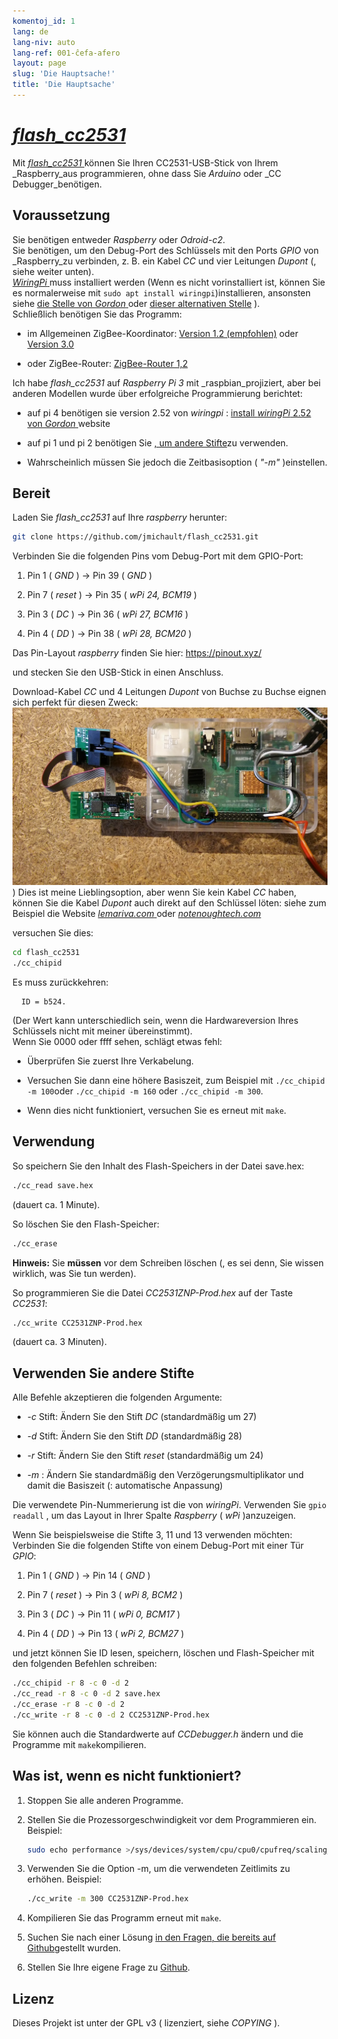 ```yaml
---
komentoj_id: 1
lang: de
lang-niv: auto
lang-ref: 001-ĉefa-afero
layout: page
slug: 'Die Hauptsache!'
title: 'Die Hauptsache'
---
```


# [ _flash\_cc2531_ ](https://github.com/jmichault/flash_cc2531)
Mit [ _flash\_cc2531_ ](https://github.com/jmichault/flash_cc2531) können Sie Ihren CC2531-USB-Stick von Ihrem _Raspberry_aus programmieren, ohne dass Sie _Arduino_ oder _CC Debugger_benötigen.

## Voraussetzung
Sie benötigen entweder _Raspberry_ oder _Odroid-c2_.  
Sie benötigen, um den Debug-Port des Schlüssels mit den Ports _GPIO_ von _Raspberry_zu verbinden, z. B. ein Kabel _CC_ und vier Leitungen _Dupont_ (, siehe weiter unten).   
[ _WiringPi_ ](http://wiringpi.com/) muss installiert werden \(Wenn es nicht vorinstalliert ist, können Sie es normalerweise mit `sudo apt install wiringpi`)installieren, ansonsten siehe [die Stelle von _Gordon_ ](http://wiringpi.com/) oder [dieser alternativen Stelle](https://github.com/WiringPi/WiringPi) \).  
Schließlich benötigen Sie das Programm:

* im Allgemeinen ZigBee-Koordinator: [ Version 1.2 (empfohlen)](https://github.com/Koenkk/Z-Stack-firmware/raw/master/coordinator/Z-Stack_Home_1.2/bin/default/) oder [Version 3.0](https://github.com/Koenkk/Z-Stack-firmware/tree/master/coordinator/Z-Stack_3.0.x/bin)


* oder ZigBee-Router: [ZigBee-Router 1,2](https://github.com/Koenkk/Z-Stack-firmware/tree/master/router/CC2531/bin)



Ich habe _flash\_cc2531_ auf _Raspberry Pi 3_ mit _raspbian_projiziert, aber bei anderen Modellen wurde über erfolgreiche Programmierung berichtet:

 * auf pi 4 benötigen sie version 2.52 von _wiringpi_ :  [install _wiringPi_ 2.52 von _Gordon_ ](http://wiringpi.com/wiringpi-updated-to-2-52-for-the-raspberry-pi-4b/)website


 * auf pi 1 und pi 2 benötigen Sie [, um andere Stifte](#uzi_aliajn_pinglojn)zu verwenden.


 * Wahrscheinlich müssen Sie jedoch die Zeitbasisoption ( _"-m"_ )einstellen.



## Bereit

Laden Sie _flash\_cc2531_ auf Ihre _raspberry_ herunter:
```bash
git clone https://github.com/jmichault/flash_cc2531.git
```

Verbinden Sie die folgenden Pins vom Debug-Port mit dem GPIO-Port:

 1. Pin 1 ( _GND_ ) -> Pin 39 ( _GND_ )


 2. Pin 7 ( _reset_ ) -> Pin 35 ( _wPi 24, BCM19_ )


 3. Pin 3 ( _DC_ ) -> Pin 36 ( _wPi 27, BCM16_ )


 4. Pin 4 ( _DD_ ) -> Pin 38 ( _wPi 28, BCM20_ )



Das Pin-Layout _raspberry_ finden Sie hier: <https://pinout.xyz/>

und stecken Sie den USB-Stick in einen Anschluss.

Download-Kabel _CC_ und 4 Leitungen _Dupont_ von Buchse zu Buchse eignen sich perfekt für diesen Zweck:
![Foto des Schlüssels und des _raspberry_ ](https://github.com/jmichault/files/raw/master/Raspberry-CC2531.jpg))
Dies ist meine Lieblingsoption, aber wenn Sie kein Kabel _CC_ haben, können Sie die Kabel _Dupont_ auch direkt auf den Schlüssel löten: siehe zum Beispiel die Website [ _lemariva.com_ ](https://lemariva.com/blog/2019/08/zigbee-flashing-cc2531-using-raspberry-pi-without-cc-debugger) oder [ _notenoughtech.com_ ](https://notenoughtech.com/home-automation/flashing-cc2531-without-cc-debugger )


versuchen Sie dies:
```bash
cd flash_cc2531
./cc_chipid
```
Es muss zurückkehren:
```
  ID = b524.
```
(Der Wert kann unterschiedlich sein, wenn die Hardwareversion Ihres Schlüssels nicht mit meiner übereinstimmt).  
Wenn Sie 0000 oder ffff sehen, schlägt etwas fehl:

 * Überprüfen Sie zuerst Ihre Verkabelung.


 * Versuchen Sie dann eine höhere Basiszeit, zum Beispiel mit `./cc_chipid -m 100`oder `./cc_chipid -m 160` oder `./cc_chipid -m 300`.


 * Wenn dies nicht funktioniert, versuchen Sie es erneut mit `make`.



## Verwendung
So speichern Sie den Inhalt des Flash-Speichers in der Datei save.hex:
```bash
./cc_read save.hex
```
(dauert ca. 1 Minute).

So löschen Sie den Flash-Speicher:
```bash
./cc_erase
```
**Hinweis:** Sie **müssen** vor dem Schreiben löschen (, es sei denn, Sie wissen wirklich, was Sie tun werden).

So programmieren Sie die Datei _CC2531ZNP-Prod.hex_ auf der Taste _CC2531_:
```bash
./cc_write CC2531ZNP-Prod.hex
```
(dauert ca. 3 Minuten).

<a id="uzi_aliajn_pinglojn"></a>

## Verwenden Sie andere Stifte

Alle Befehle akzeptieren die folgenden Argumente:

 * _-c_ Stift: Ändern Sie den Stift _DC_ (standardmäßig um 27)


 * _-d_ Stift: Ändern Sie den Stift _DD_ (standardmäßig 28)


 * _-r_ Stift: Ändern Sie den Stift _reset_ (standardmäßig um 24)


 * _-m_ : Ändern Sie standardmäßig den Verzögerungsmultiplikator und damit die Basiszeit (: automatische Anpassung)



Die verwendete Pin-Nummerierung ist die von _wiringPi_. Verwenden Sie `gpio readall` , um das Layout in Ihrer Spalte _Raspberry_ ( _wPi_ )anzuzeigen.

Wenn Sie beispielsweise die Stifte 3, 11 und 13 verwenden möchten:  
Verbinden Sie die folgenden Stifte von einem Debug-Port mit einer Tür _GPIO_:

 1. Pin 1 ( _GND_ ) -> Pin 14 ( _GND_ )


 2. Pin 7 ( _reset_ ) -> Pin 3 ( _wPi 8, BCM2_ )


 3. Pin 3 ( _DC_ ) -> Pin 11 ( _wPi 0, BCM17_ )


 4. Pin 4 ( _DD_ ) -> Pin 13 ( _wPi 2, BCM27_ )



und jetzt können Sie ID lesen, speichern, löschen und Flash-Speicher mit den folgenden Befehlen schreiben:
```bash
./cc_chipid -r 8 -c 0 -d 2
./cc_read -r 8 -c 0 -d 2 save.hex
./cc_erase -r 8 -c 0 -d 2
./cc_write -r 8 -c 0 -d 2 CC2531ZNP-Prod.hex
```

Sie können auch die Standardwerte auf _CCDebugger.h_ ändern und die Programme mit `make`kompilieren.

## Was ist, wenn es nicht funktioniert?

1. Stoppen Sie alle anderen Programme.


2. Stellen Sie die Prozessorgeschwindigkeit vor dem Programmieren ein. Beispiel:



   ```bash
   sudo echo performance >/sys/devices/system/cpu/cpu0/cpufreq/scaling_governor
   ```
3. Verwenden Sie die Option -m, um die verwendeten Zeitlimits zu erhöhen. Beispiel:



   ```bash
   ./cc_write -m 300 CC2531ZNP-Prod.hex
   ```
4. Kompilieren Sie das Programm erneut mit `make`.



5. Suchen Sie nach einer Lösung [in den Fragen, die bereits auf Github](https://github.com/jmichault/flash_cc2531/issues?q=is%3Aissue)gestellt wurden.



6. Stellen Sie Ihre eigene Frage zu [Github](https://github.com/jmichault/flash_cc2531/issues/new/choose).



## Lizenz

Dieses Projekt ist unter der GPL v3 ( lizenziert, siehe _COPYING_ ).
